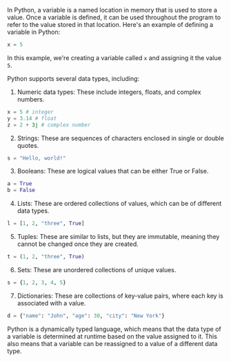 In Python, a variable is a named location in memory that is used to store a value. Once a variable is defined, it can be used throughout the program to refer to the value stored in that location. Here's an example of defining a variable in Python:

```python
x = 5
```

In this example, we're creating a variable called `x` and assigning it the value `5`.

Python supports several data types, including:

1. Numeric data types: These include integers, floats, and complex numbers.

```python
x = 5 # integer
y = 3.14 # float
z = 2 + 3j # complex number
```

2. Strings: These are sequences of characters enclosed in single or double quotes.

```python
s = "Hello, world!"
```

3. Booleans: These are logical values that can be either True or False.

```python
a = True
b = False
```

4. Lists: These are ordered collections of values, which can be of different data types.

```python
l = [1, 2, "three", True]
```

5. Tuples: These are similar to lists, but they are immutable, meaning they cannot be changed once they are created.

```python
t = (1, 2, "three", True)
```

6. Sets: These are unordered collections of unique values.

```python
s = {1, 2, 3, 4, 5}
```

7. Dictionaries: These are collections of key-value pairs, where each key is associated with a value.

```python
d = {"name": "John", "age": 30, "city": "New York"}
```

Python is a dynamically typed language, which means that the data type of a variable is determined at runtime based on the value assigned to it. This also means that a variable can be reassigned to a value of a different data type.